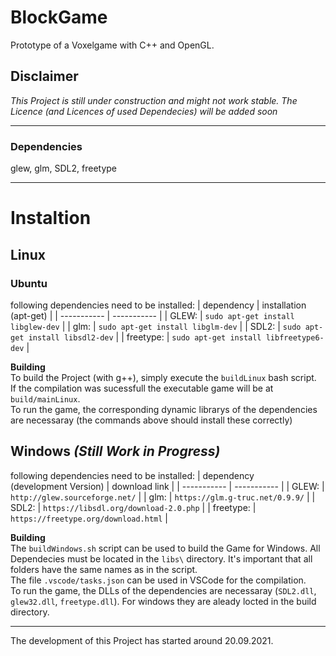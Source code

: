 # BlockGame
Prototype of a Voxelgame with C++ and OpenGL.
## Disclaimer
*This Project is still under construction and might not work stable.
The Licence (and Licences of used Dependecies) will be added soon*
___
### Dependencies
glew, glm, SDL2, freetype
___
# Instaltion 
## Linux
### Ubuntu
following dependencies need to be installed: 
| dependency | installation (apt-get) |
| ----------- | ----------- |
| GLEW: | `sudo apt-get install libglew-dev` |
| glm: | `sudo apt-get install libglm-dev` |
| SDL2: | `sudo apt-get install libsdl2-dev` |
| freetype: | `sudo apt-get install libfreetype6-dev` |

**Building**<br>
To build the Project (with g++), simply execute the `buildLinux` bash script.<br>
If the compilation was sucessfull the executable game will be at `build/mainLinux`.<br>
To run the game, the corresponding dynamic librarys of the dependencies are necessaray (the commands above should install these correctly)

## Windows *(Still Work in Progress)*
following dependencies need to be installed: 
| dependency <br>(development Version) | download link |
| ----------- | ----------- |
| GLEW: | `http://glew.sourceforge.net/` |
| glm: | `https://glm.g-truc.net/0.9.9/` |
| SDL2: | `https://libsdl.org/download-2.0.php` |
| freetype: | `https://freetype.org/download.html` |

**Building**<br>
The `buildWindows.sh` script can be used to build the Game for Windows. All Dependecies must be located in the `libs\` directory.
It's important that all folders have the same names as in the script.
<br>
The file `.vscode/tasks.json` can be used in VSCode for the compilation. <br>
To run the game, the DLLs of the dependencies are necessaray (`SDL2.dll`, `glew32.dll`, `freetype.dll`). For windows they are aleady locted in the build directory.


___
The development of this Project has started around 20.09.2021.